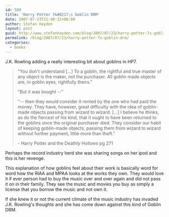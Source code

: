 ```yaml
---
id: 509
title: 'Harry Potter 7&#8217;s Goblin DRM'
date: 2007-07-23T21:40:32+00:00
author: Stefan Hayden
layout: post
guid: http://www.stefanhayden.com/blog/2007/07/23/harry-potter-7s-goblin-drm/
permalink: /blog/2007/07/23/harry-potter-7s-goblin-drm/
categories:
  - books
---
```

<p>J.K. Rowling adding a really interesting bit about goblins in HP7. </p>
<blockquote><p>"You don't understand [...] To a goblin, the rightful and true master of any object is the maker, not the purchaser. All goblin made objects are, in goblin eyes, rightfully theirs."</p>
<p>"But it was bought --"</p>
<p>"-- then they would consider it rented by the one who had paid the money. They have, however, great difficulty with the idea of goblin-made objects passing from wizard to wizard. [...] I believe he thinks, as do the fiercest of his kind, that it ought to have been returned to the goblins once the original purchaser died. They consider our habit of keeping goblin-made objects, passing them from wizard to wizard without further payment, little more than theft."</p>
<p>- Harry Potter and the Deathly Hollows pg 271</p>
</blockquote>
<p>Perhaps the record industry herd she was sharing songs on her ipod and this is her revenge.</p>
<p>This explanation of how goblins feel about their work is basically word for word how the RIAA and MPAA looks at the works they own. They would love it if ever person had to buy the music over and over again and did not pass it on in their family. They see the music and movies you buy as simply a license that you borrow the music and not own it.</p>
<p>If she knew it or not the current climate of the music industry has invaded J.K. Rowling's thoughts and she has come down against this kind of Goblin DRM.
</p>
